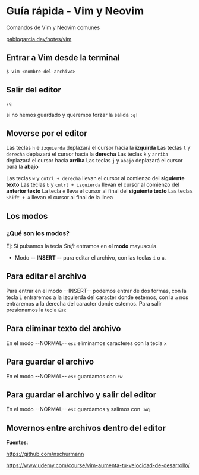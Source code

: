 # Guía rápida - Vim y Neovim

Comandos de Vim y Neovim comunes

[pablogarcia.dev/notes/vim](https://pablogarcia.dev/notes/vim)

## Entrar a Vim desde la terminal
`$ vim <nombre-del-archivo>`

## Salir del editor
`:q`

si no hemos guardado y queremos forzar la salida
`:q!`

## Moverse por el editor
Las teclas `h` e `izquierda` deplazará el cursor hacia la **izquirda**
Las teclas `l` y `derecha` deplazará el cursor hacia la **derecha**
Las teclas `k` y `arriba` deplazará el cursor hacia **arriba**
Las teclas `j` y `abajo` deplazará el cursor para la **abajo**

Las teclas `w` y `cntrl + derecha` llevan el cursor al comienzo del **siguiente texto**
Las teclas `b` y `cntrl + izquierda` llevan el cursor al comienzo del **anterior texto**
La tecla `e` lleva el cursor al final del **siguiente texto**
Las teclas `Shift + a` llevan el cursor al final de la linea

## Los modos
### ¿Qué son los modos?
Ej: Si pulsamos la tecla _Shift_ entramos en **el modo** mayuscula.
- Modo **-- INSERT --** para editar el archivo, con las teclas `i` o `a`.

## Para editar el archivo
Para entrar en el modo --INSERT-- podemos entrar de dos formas, con la tecla `i` entraremos a la izquierda del caracter donde estemos, con la `a` nos entraremos a la derecha del caracter donde estemos.
Para salir presionamos la tecla `Esc`

## Para eliminar texto del archivo
En el modo --NORMAL-- `esc` eliminamos caracteres con la tecla `x`

## Para guardar el archivo
En el modo --NORMAL-- `esc` guardamos con `:w`

## Para guardar el archivo y salir del editor 
En el modo --NORMAL-- `esc` guardamos y salimos con `:wq`

## Movernos entre archivos dentro del editor


**Fuentes**:

https://github.com/nschurmann

https://www.udemy.com/course/vim-aumenta-tu-velocidad-de-desarrollo/
